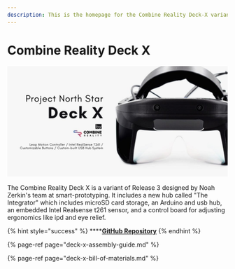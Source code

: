```yaml
---
description: This is the homepage for the Combine Reality Deck-X variant of Northstar.
---
```


# Combine Reality Deck X

![](../../.gitbook/assets/unknown-4.png)

The Combine Reality Deck X is a variant of Release 3 designed by Noah Zerkin's team at smart-prototyping. It includes a new hub called "The Integrator" which includes microSD card storage, an Arduino and usb hub, an embedded Intel Realsense t261 sensor, and a control board for adjusting ergonomics like ipd and eye relief. 

{% hint style="success" %}
\*\*\*\*[**GitHub Repository**](https://github.com/CombineReality/ProjectNorthStar)
{% endhint %}

{% page-ref page="deck-x-assembly-guide.md" %}

{% page-ref page="deck-x-bill-of-materials.md" %}





